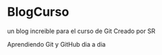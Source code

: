 # BlogCurso
un blog increible para el curso de Git
Creado por SR


Aprendiendo Git y GitHub dia a dia